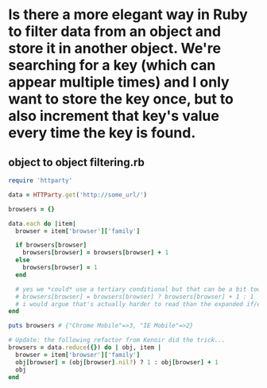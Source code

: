 # Is there a more elegant way in Ruby to filter data from an object and store it in another object. We're searching for a key (which can appear multiple times) and I only want to store the key once, but to also increment that key's value every time the key is found.

## object to object filtering.rb

```ruby
require 'httparty'

data = HTTParty.get('http://some_url/')

browsers = {}

data.each do |item|
  browser = item['browser']['family']

  if browsers[browser]
    browsers[browser] = browsers[browser] + 1
  else
    browsers[browser] = 1
  end

  # yes we *could* use a tertiary conditional but that can be a bit too terse sometimes
  # browsers[browser] = browsers[browser] ? browsers[browser] + 1 : 1 
  # i would argue that's actually harder to read than the expanded if/else
end

puts browsers # {"Chrome Mobile"=>3, "IE Mobile"=>2}

# Update: the following refactor from Kenoir did the trick...
browsers = data.reduce({}) do | obj, item |
  browser = item['browser']['family']
  obj[browser] = (obj[browser].nil?) ? 1 : obj[browser] + 1
  obj
end
```

